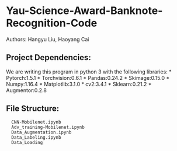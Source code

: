 # Yau-Science-Award-Banknote-Recognition-Code
Authors: Hangyu Liu, Haoyang Cai
## Project Dependencies:
We are writing this program in python 3 with the following libraries:
      * Pytorch:1.5.1
      * Torchvision:0.6.1
      * Pandas:0.24.2
      * Skimage:0.15.0
      * Numpy:1.16.4
      * Matplotlib:3.1.0
      * cv2:3.4.1
      * Sklearn:0.21.2
      * Augmentor:0.2.8
      
## File Structure:
      CNN-Mobilenet.ipynb
      Adv_training-Mobilenet.ipynb
      Data_Augmentation.ipynb
      Data_Labeling.ipynb
      Data_Loading

